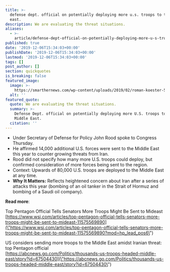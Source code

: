```yaml
---
title: >-
  defense dept. official on potentially deploying more u.s. troops to the middle
  east.
description: We are evaluating the threat situations.
aliases:
  - >-
    article/defense-dept-official-on-potentially-deploying-more-u-s-troops-to-the-middle-east/
published: true
date: '2019-12-06T15:34:03+00:00'
publishDate: '2019-12-06T15:34:03+00:00'
lastmod: '2019-12-06T15:34:03+00:00'
tags: []
post_author: []
section: quickquotes
is_breaking: false
featured_image:
  image: >-
    https://smarthernews.com/wp-content/uploads/2019/02/roman-koester-570842-unsplash-min-scaled.jpg
  alt: ''
featured_quote:
  quote: We are evaluating the threat situations.
  summary: >-
    Defense Dept. official on potentially deploying more U.S. troops to the
    Middle East.
  citation: ''
---
```

*   Under Secretary of Defense for Policy John Rood spoke to Congress Thursday.
*   He affirmed 14,000 additional U.S. forces were sent to the Middle East this year to counter growing threats from Iran.
*   Rood did not specify how many more U.S. troops could deploy, but confirmed consideration of more forces being sent to the region.
*   Context: Upwards of 80,000 U.S. troops are deployed to the Middle East at any time.
*   **Why It Matters:** Reflects heightened concern about Iran after a series of attacks this year (bombing of an oil tanker in the Strait of Hormuz and bombing of a Saudi oil company).

**Read more**:

Top Pentagon Official Tells Senators More Troops Might Be Sent to Mideast  
[https://www.wsj.com/articles/top-pentagon-official-tells-senators-more-troops-might-be-sent-to-mideast-11575569890](\"https://www.wsj.com/articles/top-pentagon-official-tells-senators-more-troops-might-be-sent-to-mideast-11575569890?mod=hp_lead_pos6\")

US considers sending more troops to the Middle East amidst Iranian threat: top Pentagon official  
[https://abcnews.go.com/Politics/thousands-us-troops-headed-middle-east/story?id=67504430](\"https://abcnews.go.com/Politics/thousands-us-troops-headed-middle-east/story?id=67504430\")